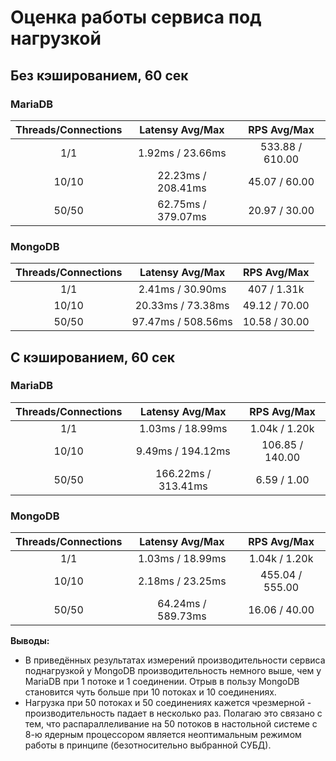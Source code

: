   # Оценка работы сервиса под нагрузкой
  
  ## Без кэшированием, 60 сек
  ### MariaDB
  |Threads/Connections| Latensy Avg/Max    |  RPS Avg/Max     |
  |:-----------------:|:------------------:|:----------------:|
  |     1/1           |  1.92ms / 23.66ms  | 533.88 / 610.00  |
  |    10/10          | 22.23ms / 208.41ms |  45.07 / 60.00   |
  |    50/50          | 62.75ms / 379.07ms |  20.97 / 30.00   |
  ### MongoDB
  |Threads/Connections| Latensy Avg/Max    |  RPS Avg/Max     |
  |:-----------------:|:------------------:|:----------------:|
  |     1/1           |  2.41ms / 30.90ms  |    407 / 1.31k   |
  |    10/10          | 20.33ms / 73.38ms  |  49.12 / 70.00   |
  |    50/50          | 97.47ms / 508.56ms |  10.58 / 30.00   |  

  ## С кэшированием, 60 сек
  ### MariaDB
  |Threads/Connections| Latensy Avg/Max     |  RPS Avg/Max    |
  |:-----------------:|:-------------------:|:---------------:|
  |     1/1           |  1.03ms / 18.99ms   |  1.04k / 1.20k  |
  |    10/10          |  9.49ms / 194.12ms  | 106.85 / 140.00 |
  |    50/50          | 166.22ms / 313.41ms |   6.59 / 1.00   |   
  ### MongoDB
  |Threads/Connections| Latensy Avg/Max     |   RPS Avg/Max   |
  |:-----------------:|:-------------------:|:---------------:|
  |     1/1           |  1.03ms / 18.99ms   |  1.04k / 1.20k  |
  |    10/10          |  2.18ms / 23.25ms   | 455.04 / 555.00 |
  |    50/50          | 64.24ms / 589.73ms  |  16.06 / 40.00  |

  **Выводы:**  
* В приведённых результатах измерений производительности сервиса поднагрузкой у MongoDB производительность немного выше, чем у MariaDB при 1 потоке и 1 соединении. Отрыв в пользу MongoDB становится чуть больше при 10 потоках и 10 соединениях.
* Нагрузка при 50 потоках и 50 соединениях кажется чрезмерной - производительность падает в несколько раз. Полагаю это связано с тем, что распараллеливание на 50 потоков в настольной системе с 8-ю ядерным процессором является неоптимальным режимом работы в принципе (безотносительно выбранной СУБД).
